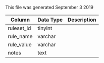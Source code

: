 This file was generated September 3 2019

| Column     | Data Type | Description |
| ---------- | --------- | ----------- |
| ruleset_id | tinyint   |             |
| rule_name  | varchar   |             |
| rule_value | varchar   |             |
| notes      | text      |             |